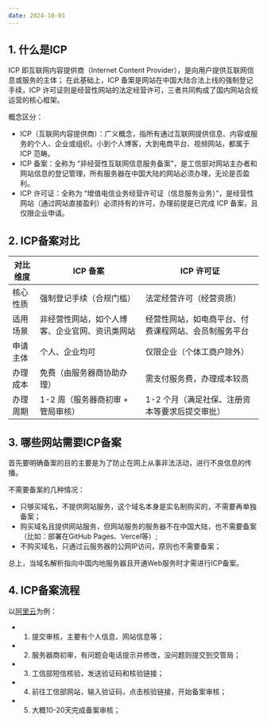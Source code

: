 ```yaml
---
date: 2024-10-01
---
```

## 1. 什么是ICP
ICP 即互联网内容提供商（Internet Content Provider），是向用户提供互联网信息或服务的主体；
在此基础上，ICP 备案是网站在中国大陆合法上线的强制登记手续，ICP 许可证则是经营性网站的法定经营许可，三者共同构成了国内网站合规运营的核心框架。

概念区分：
- ICP（互联网内容提供商）：广义概念，指所有通过互联网提供信息、内容或服务的个人、企业或组织。小到个人博客，大到电商平台、视频网站，都属于 ICP 范畴。
- ICP 备案：全称为 “非经营性互联网信息服务备案”，是工信部对网站主办者和网站信息的登记管理，所有服务器在中国大陆的网站必须办理，无论是否盈利。
- ICP 许可证：全称为 “增值电信业务经营许可证（信息服务业务）”，是经营性网站（通过网站直接盈利）必须持有的许可，办理前提是已完成 ICP 备案，且仅限企业申请。
## 2. ICP备案对比
|对比维度|ICP 备案|ICP 许可证|
| --- | --- | --- |
|核心性质|强制登记手续（合规门槛）|法定经营许可（经营资质）|
|适用场景|非经营性网站，如个人博客、企业官网、资讯类网站|经营性网站，如电商平台、付费课程网站、会员制服务平台|
|申请主体|个人、企业均可|仅限企业（个体工商户除外）|
|办理成本|免费（由服务器商协助办理）|需支付服务费，办理成本较高|
|办理周期|1-2 周（服务器商初审 + 管局审核）|1-2 个月（满足社保、注册资本等要求后提交审批）|

## 3. 哪些网站需要ICP备案
首先要明确备案的目的主要是为了防止在网上从事非法活动，进行不良信息的传播。

不需要备案的几种情况：
- 只够买域名，不提供网站服务，这个域名本身是实名制购买的，不需要再单独备案；
- 购买域名且提供网站服务，但网站服务的服务器不在中国大陆，也不需要备案（比如：部署在GitHub Pages、Vercel等）;
- 不购买域名，只通过云服务器的公网IP访问，原则也不需要备案；

总上，当域名解析指向中国内地服务器且开通Web服务时才需进行ICP备案。
## 4. ICP备案流程
以[阿里云](https://help.aliyun.com/zh/icp-filing/basic-icp-service/user-guide/icp-filing-application-overview)为例：
- 1. 提交审核，主要有个人信息、网站信息等；
- 2. 服务器商初审，有问题会电话提示并修改，没问题则提交到交管局；
- 3. 工信部短信核验，发送验证码和核验链接；
- 4. 前往工信部网站，输入验证码，点击核验链接，开始备案审核；
- 5. 大概10-20天完成备案审核；
